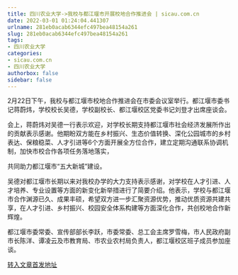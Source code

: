 ```yaml
---
title: 四川农业大学->我校与都江堰市开展校地合作推进会 | sicau.com.cn
date: 2022-03-01 01:24:04.441307
urlname: 281eb0acab6344efc497bea48154a261
slug: 281eb0acab6344efc497bea48154a261
tags: 
- 四川农业大学
categories:
- sicau.com.cn
- 四川农业大学
authorbox: false
sidebar: false
---
```

2月22日下午，我校与都江堰市校地合作推进会在市委会议室举行。都江堰市委书记蒋蔚炜，学校校长吴德，学校副校长、都江堰校区党委书记刘登才出席座谈会。

会上，蒋蔚炜对吴德一行表示欢迎，对学校长期支持都江堰市社会经济发展所作出的贡献表示感谢。他期盼双方能在乡村振兴、生态价值转换、深化公园城市的乡村表达、保粮稳菜、人才引进等6个方面开展全方位合作，建立定期沟通联系协调机制，加快市校合作各项任务落地落实，
<!--more-->
共同助力都江堰市“五大新城”建设。

吴德对都江堰市长期以来对我校办学的大力支持表示感谢，对学校在人才引进、人才培养、专业设置等方面的新变化新举措进行了简要介绍。他表示，学校与都江堰市合作渊源已久、成果丰硕，希望双方进一步汇聚资源优势，推动优质资源共建共享，在人才引进、乡村振兴、校园安全体系构建等方面深化合作，共创校地合作新辉煌。

都江堰市委常委、宣传部部长李跃，市委常委、总工会主席罗雪梅，市人民政府副市长陈洋、谭凌云及市教育局、市农业农村局负责人，都江堰校区班子成员参加座谈。



[转入文章首发地址](https://news.sicau.edu.cn/info/1135/66772.htm)